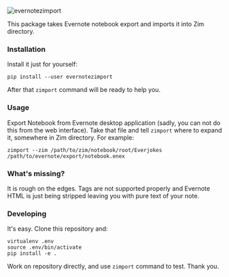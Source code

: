 ![evernotezimport](https://git.kotur.org/kotnik/evernotezimport/raw/master/logo.png)

This package takes Evernote notebook export and imports it into Zim directory.

### Installation

Install it just for yourself:

```
pip install --user evernotezimport
```

After that `zimport` command will be ready to help you.

### Usage

Export Notebook from Evernote desktop application (sadly, you can not do this from the web interface). Take that file and tell `zimport` where to expand it, somewhere in Zim directory. For example:

```
zimport --zim /path/to/zim/notebook/root/Everjokes /path/to/evernote/export/notebook.enex
```

### What's missing?

It is rough on the edges. Tags are not supported properly and Evernote HTML is just being stripped leaving you with pure text of your note.

### Developing

It's easy. Clone this repository and:

```
virtualenv .env
source .env/bin/activate
pip install -e .
```

Work on repository directly, and use `zimport` command to test. Thank you.
